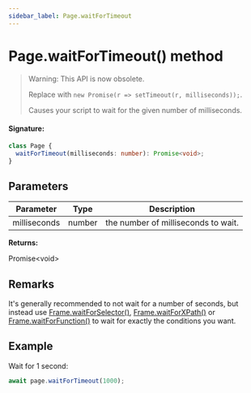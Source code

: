 ```yaml
---
sidebar_label: Page.waitForTimeout
---
```


# Page.waitForTimeout() method

> Warning: This API is now obsolete.
>
> Replace with `new Promise(r => setTimeout(r, milliseconds));`.
>
> Causes your script to wait for the given number of milliseconds.

#### Signature:

```typescript
class Page {
  waitForTimeout(milliseconds: number): Promise<void>;
}
```

## Parameters

| Parameter    | Type   | Description                         |
| ------------ | ------ | ----------------------------------- |
| milliseconds | number | the number of milliseconds to wait. |

**Returns:**

Promise&lt;void&gt;

## Remarks

It's generally recommended to not wait for a number of seconds, but instead use [Frame.waitForSelector()](./puppeteer.frame.waitforselector.md), [Frame.waitForXPath()](./puppeteer.frame.waitforxpath.md) or [Frame.waitForFunction()](./puppeteer.frame.waitforfunction.md) to wait for exactly the conditions you want.

## Example

Wait for 1 second:

```ts
await page.waitForTimeout(1000);
```
